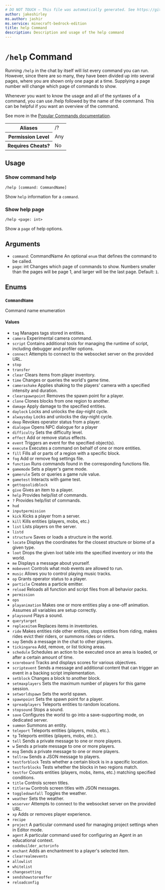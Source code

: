 ```yaml
---
# DO NOT TOUCH — This file was automatically generated. See https://github.com/mojang/minecraftapidocsgenerator to modify descriptions, examples, etc.
author: jakeshirley
ms.author: jashir
ms.service: minecraft-bedrock-edition
title: help Command
description: Description and usage of the help command
---
```

# `/help` Command
Running `/help` in the chat by itself will list every command you can run. However, since there are so many, they have been divided up into several pages, where you are shown only one page at a time. Supplying a page number will change which page of commands to show.



Whenever you want to know the usage and all of the syntaxes of a command, you can use /help followed by the name of the command. This can be helpful if you want an overview of the command.



See more in the [Popular Commands documentation](https://learn.microsoft.com/minecraft/creator/documents/commandspopularcommands#help).

<table>
  <tr>
    <th>Aliases</th>
    <td>/?</td>
  </tr>
  <tr>
    <th>Permission Level</th>
    <td>Any</td>
  </tr>
  <tr>
    <th>Requires Cheats?</th>
    <td>No</td>
  </tr>
</table>

## Usage
### Show command help
`/help [command: CommandName]`

Show `help` information for a `command`.

### Show help page
`/help <page: int>`

Show a `page` of help options.

## Arguments
- `command`: CommandName
An optional `enum` that defines the command to be called.
- `page`: int
Changes which page of commands to show. Numbers smaller than the pages will be page 1, and larger will be the last page.
Default: `1`.

## Enums
### `CommandName`
Command name enumeration

#### Values
- `tag`
Manages tags stored in entities.
- `camera`
Experimental camera command.
- `script`
Contains additional tools for managing the runtime of script, including debugger and profiler options.
- `connect`
Attempts to connect to the websocket server on the provided URL.
- `stop`
- `transfer`
- `clear`
Clears items from player inventory.
- `time`
Changes or queries the world's game time.
- `camerashake`
Applies shaking to the players' camera with a specified intensity and duration.
- `clearspawnpoint`
Removes the spawn point for a player.
- `clone`
Clones blocks from one region to another.
- `damage`
Apply damage to the specified entities.
- `daylock`
Locks and unlocks the day-night cycle.
- `alwaysday`
Locks and unlocks the day-night cycle.
- `deop`
Revokes operator status from a player.
- `dialogue`
Opens NPC dialogue for a player
- `difficulty`
Sets the difficulty level.
- `effect`
Add or remove status effects.
- `event`
Triggers an event for the specified object(s).
- `execute`
Executes a command on behalf of one or more entities.
- `fill`
Fills all or parts of a region with a specific block.
- `fog`
Add or remove fog settings file.
- `function`
Runs commands found in the corresponding functions file.
- `gamemode`
Sets a player's game mode.
- `gamerule`
Sets or queries a game rule value.
- `gametest`
Interacts with game test.
- `gettopsolidblock`
- `give`
Gives an item to a player.
- `help`
Provides help/list of commands.
- `?`
Provides help/list of commands.
- `hud`
- `inputpermission`
- `kick`
Kicks a player from a server.
- `kill`
Kills entities (players, mobs, etc.)
- `list`
Lists players on the server.
- `listd`
- `structure`
Saves or loads a structure in the world.
- `locate`
Displays the coordinates for the closest structure or biome of a given type.
- `loot`
Drops the given loot table into the specified inventory or into the world.
- `me`
Displays a message about yourself.
- `mobevent`
Controls what mob events are allowed to run.
- `music`
Allows you to control playing music tracks.
- `op`
Grants operator status to a player.
- `particle`
Creates a particle emitter.
- `reload`
Reloads all function and script files from all behavior packs.
- `permission`
- `ops`
- `playanimation`
Makes one or more entities play a one-off animation. Assumes all variables are setup correctly.
- `playsound`
Plays a sound.
- `querytarget`
- `replaceitem`
Replaces items in inventories.
- `ride`
Makes entities ride other entities, stops entities from riding, makes rides evict their riders, or summons rides or riders.
- `say`
Sends a message in the chat to other players.
- `tickingarea`
Add, remove, or list ticking areas.
- `schedule`
Schedules an action to be executed once an area is loaded, or after a certain amount of time.
- `scoreboard`
Tracks and displays scores for various objectives.
- `scriptevent`
Sends a message and additional content that can trigger an event in a backing script implementation.
- `setblock`
Changes a block to another block.
- `setmaxplayers`
Sets the maximum number of players for this game session.
- `setworldspawn`
Sets the world spawn.
- `spawnpoint`
Sets the spawn point for a player.
- `spreadplayers`
Teleports entities to random locations.
- `stopsound`
Stops a sound.
- `save`
Configures the world to go into a save-supporting mode, on dedicated server.
- `summon`
Summons an entity.
- `teleport`
Teleports entities (players, mobs, etc.).
- `tp`
Teleports entities (players, mobs, etc.).
- `tell`
Sends a private message to one or more players.
- `w`
Sends a private message to one or more players.
- `msg`
Sends a private message to one or more players.
- `tellraw`
Sends a JSON message to players.
- `testforblock`
Tests whether a certain block is in a specific location.
- `testforblocks`
Tests whether the blocks in two regions match.
- `testfor`
Counts entities (players, mobs, items, etc.) matching specified conditions.
- `title`
Controls screen titles.
- `titleraw`
Controls screen titles with JSON messages.
- `toggledownfall`
Toggles the weather.
- `weather`
Sets the weather.
- `wsserver`
Attempts to connect to the websocket server on the provided URL.
- `xp`
Adds or removes player experience.
- `recipe`
- `project`
A particular command used for managing project settings when in Editor mode.
- `agent`
A particular command used for configuring an Agent in an educational context.
- `codebuilder_actorinfo`
- `enchant`
Adds an enchantment to a player's selected item.
- `clearrealmevents`
- `allowlist`
- `whitelist`
- `changesetting`
- `sendshowstoreoffer`
- `reloadconfig`
